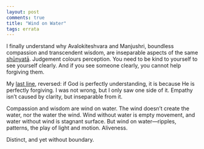 ```yaml
---
layout: post
comments: true
title: "Wind on Water"
tags: errata
---
```

I finally understand why Avalokiteshvara and Manjushri, boundless compassion and transcendent wisdom, are inseparable aspects of the same [shūnyatā](https://en.wikipedia.org/wiki/%C5%9A%C5%ABnyat%C4%81). Judgement colours perception. You need to be kind to yourself to see yourself clearly. And if you see someone clearly, you cannot help forgiving them.

My [last line](https://oxidist.github.io/2025/09/21/Lapidarist.html), reversed: if God is perfectly understanding, it is because He is perfectly forgiving. I was not wrong, but I only saw one side of it. Empathy isn’t caused by clarity, but inseparable from it.

Compassion and wisdom are wind on water. The wind doesn’t create the water, nor the water the wind. Wind without water is empty movement, and water without wind is stagnant surface. But wind on water—ripples, patterns, the play of light and motion. Aliveness. 

Distinct, and yet without boundary.
